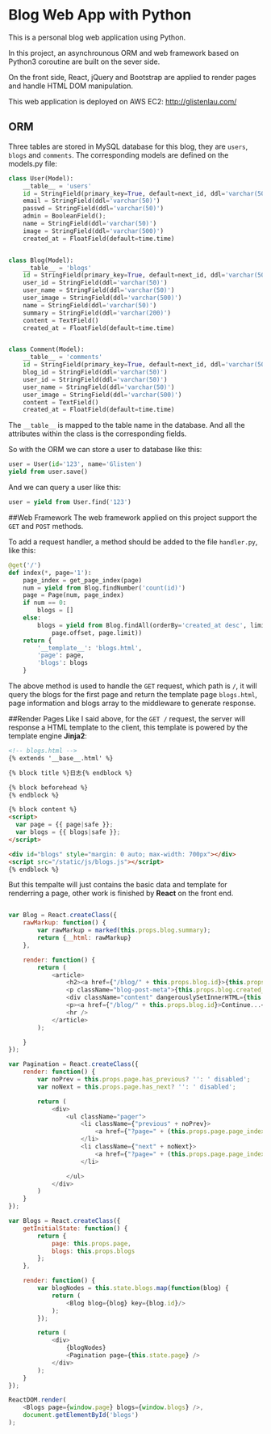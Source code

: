 # Blog Web App with Python
This is a personal blog web application using Python. 

In this project, an asynchrounous ORM and web framework based on Python3 coroutine are built on the sever side.

On the front side, React, jQuery and Bootstrap are applied to render pages and handle HTML DOM manipulation.

This web application is deployed on AWS EC2: http://glistenlau.com/

## ORM
Three tables are stored in MySQL database for this blog, they are `users`, `blogs` and `comments`. The corresponding models are defined on the models.py file:

```python
class User(Model):
    __table__ = 'users'
    id = StringField(primary_key=True, default=next_id, ddl='varchar(50)')
    email = StringField(ddl='varchar(50)')
    passwd = StringField(ddl='varchar(50)')
    admin = BooleanField();
    name = StringField(ddl='varchar(50)')
    image = StringField(ddl='varchar(500)')
    created_at = FloatField(default=time.time)


class Blog(Model):
    __table__ = 'blogs'
    id = StringField(primary_key=True, default=next_id, ddl='varchar(50)')
    user_id = StringField(ddl='varchar(50)')
    user_name = StringField(ddl='varchar(50)')
    user_image = StringField(ddl='varchar(500)')
    name = StringField(ddl='varchar(50)')
    summary = StringField(ddl='varchar(200)')
    content = TextField()
    created_at = FloatField(default=time.time)


class Comment(Model):
    __table__ = 'comments'
    id = StringField(primary_key=True, default=next_id, ddl='varchar(50)')
    blog_id = StringField(ddl='varchar(50)')
    user_id = StringField(ddl='varchar(50)')
    user_name = StringField(ddl='varchar(50)')
    user_image = StringField(ddl='varchar(500)')
    content = TextField()
    created_at = FloatField(default=time.time)
```
The `__table__` is mapped to the table name in the database. And all the attributes within the class is the corresponding fields.

So with the ORM we can store a user to database like this:

```python
user = User(id='123', name='Glisten')
yield from user.save()
```
And we can query a user like this:

```python
user = yield from User.find('123')
```

##Web Framework
The web framework applied on this project support the `GET` and `POST` methods.

To add a request handler, a method should be added to the file `handler.py`, like this:

```python
@get('/')
def index(*, page='1'):
    page_index = get_page_index(page)
    num = yield from Blog.findNumber('count(id)')
    page = Page(num, page_index)
    if num == 0:
        blogs = []
    else:
        blogs = yield from Blog.findAll(orderBy='created_at desc', limit=(
            page.offset, page.limit))
    return {
        '__template__': 'blogs.html',
        'page': page,
        'blogs': blogs
    }
```

The above method is used to handle the `GET` request, which path is `/`, it will query the blogs for the first page and return the template page `blogs.html`, page information and blogs array to the middleware to generate response.

##Render Pages
Like I said above, for the `GET /` request, the server will response a HTML template to the client, this template is powered by the template engine 
**Jinja2**:

```html
<!-- blogs.html -->
{% extends '__base__.html' %}

{% block title %}日志{% endblock %}

{% block beforehead %}
{% endblock %}

{% block content %}
<script>
  var page = {{ page|safe }};
  var blogs = {{ blogs|safe }};
</script>

<div id="blogs" style="margin: 0 auto; max-width: 700px"></div>
<script src="/static/js/blogs.js"></script>
{% endblock %}
```
But this tempalte will just contains the basic data and template for renderring a page, other work is finished by **React** on the front end.

```javascript

var Blog = React.createClass({
    rawMarkup: function() {
        var rawMarkup = marked(this.props.blog.summary);
        return {__html: rawMarkup}
    },

    render: function() {
        return (
            <article>
                <h2><a href={"/blog/" + this.props.blog.id}>{this.props.blog.name}</a></h2>
                <p className="blog-post-meta">{this.props.blog.created_at.toDateTime()}</p>
                <div className="content" dangerouslySetInnerHTML={this.rawMarkup()} />
                <p><a href={"/blog/" + this.props.blog.id}>Continue...</a></p>
                <hr />
            </article>
        );

    }
});

var Pagination = React.createClass({
    render: function() {
        var noPrev = this.props.page.has_previous? '': ' disabled';
        var noNext = this.props.page.has_next? '': ' disabled';

        return (
            <div>
                <ul className="pager">
                    <li className={"previous" + noPrev}>
                        <a href={"?page=" + (this.props.page.page_index - 1)}>&larr; Previous</a>
                    </li>
                    <li className={"next" + noNext}>
                        <a href={"?page=" + (this.props.page.page_index + 1)}>Next &rarr;</a>
                    </li>

                </ul>
            </div>
        )
    }
});

var Blogs = React.createClass({
    getInitialState: function() {
        return {
            page: this.props.page,
            blogs: this.props.blogs
        };
    },

    render: function() {
        var blogNodes = this.state.blogs.map(function(blog) {
            return (
                <Blog blog={blog} key={blog.id}/>
            );
        });

        return (
            <div>
                {blogNodes}
                <Pagination page={this.state.page} />
            </div>
        );
    }
});

ReactDOM.render(
    <Blogs page={window.page} blogs={window.blogs} />,
    document.getElementById('blogs')
);
```



